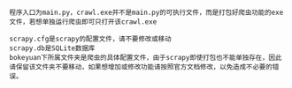     程序入口为main.py，crawl.exe并不是main.py的可执行文件，而是打包好爬虫功能的exe文件，若想单独运行爬虫即可只打开该crawl.exe

    scrapy.cfg是scrapy的配置文件，请不要修改或移动
    scrapy.db是SQLite数据库
    bokeyuan下所属文件夹是爬虫的具体配置文件，由于scrapy即使打包也不能单独存在，因此请保留该文件夹不要移动，如果想增加或修改功能请按照官方文档修改，以免造成不必要的错误。